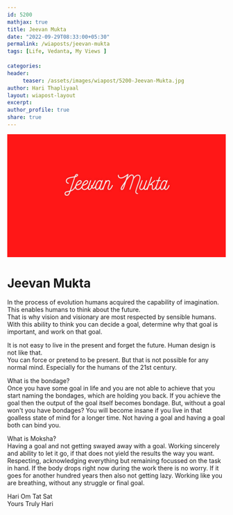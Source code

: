 ```yaml
--- 
id: 5200
mathjax: true  
title: Jeevan Mukta
date: "2022-09-29T08:33:00+05:30"
permalink: /wiaposts/jeevan-mukta
tags: [Life, Vedanta, My Views ]    

categories: 
header:
     teaser: /assets/images/wiapost/5200-Jeevan-Mukta.jpg
author: Hari Thapliyaal 
layout: wiapost-layout 
excerpt:  
author_profile: true 
share: true 
---
```


![Jeevan Mukta](/assets/images/wiapost/5200-Jeevan-Mukta.jpg)    
       
# Jeevan Mukta     
     
In the process of evolution humans acquired the capability of imagination.     
This enables humans to think about the future.     
That is why vision and visionary are most respected by sensible humans.     
With this ability to think you can decide a goal, determine why that goal is important, and work on that goal.     
    
It is not easy to live in the present and forget the future. Human design is not like that.     
You can force or pretend to be present. But that is not possible for any normal mind. Especially for the humans of the 21st century.     
    
What is the bondage?     
Once you have some goal in life and you are not able to achieve that you start naming the bondages, which are holding you back. If you achieve the goal then the output of the goal itself becomes bondage. But, without a goal won't you have bondages? You will become insane if you live in that goalless state of mind for a longer time. Not having a goal and having a goal both can bind you.     
    
What is Moksha?     
Having a goal and not getting swayed away with a goal. Working sincerely and ability to let it go, if that does not yield the results the way you want. Respecting, acknowledging everything but remaining focussed on the task in hand. If the body drops right now during the work there is no worry. If it goes for another hundred years then also not getting lazy. Working like you are breathing, without any struggle or final goal.     
    
Hari Om Tat Sat     
Yours Truly Hari     
